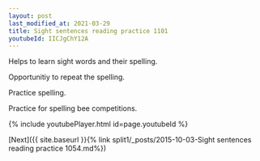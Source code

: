 ```yaml
---
layout: post
last_modified_at: 2021-03-29
title: Sight sentences reading practice 1101
youtubeId: IICJgChY12A
---
```

 
 
Helps to learn sight words and their spelling.

Opportunitiy to repeat the spelling. 

Practice spelling. 
 
Practice for spelling bee competitions. 
 
{% include youtubePlayer.html id=page.youtubeId %}
 
 

[Next]({{ site.baseurl }}{% link  split1/_posts/2015-10-03-Sight sentences reading practice 1054.md%})
 
